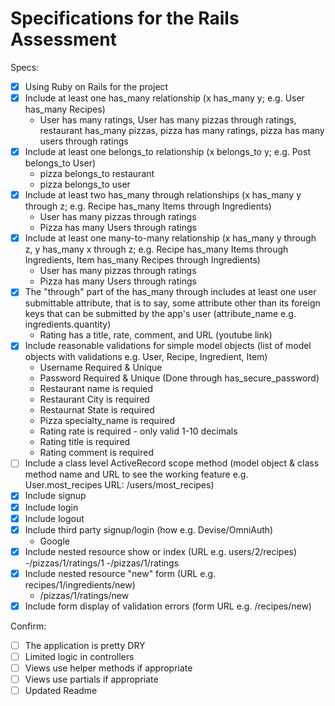 # Specifications for the Rails Assessment

Specs:
- [x] Using Ruby on Rails for the project
- [x] Include at least one has_many relationship (x has_many y; e.g. User has_many Recipes) 
    - User has many ratings, User has many pizzas through ratings, restaurant has_many pizzas, pizza has many ratings, pizza has many users through ratings
- [x] Include at least one belongs_to relationship (x belongs_to y; e.g. Post belongs_to User)
    - pizza belongs_to restaurant
    - pizza belongs_to user
- [x] Include at least two has_many through relationships (x has_many y through z; e.g. Recipe has_many Items through Ingredients)
    - User has many pizzas through ratings 
    - Pizza has many Users through ratings 
- [x] Include at least one many-to-many relationship (x has_many y through z, y has_many x through z; e.g. Recipe has_many Items through Ingredients, Item has_many Recipes through Ingredients)
    - User has many pizzas through ratings 
    - Pizza has many Users through ratings 
- [x] The "through" part of the has_many through includes at least one user submittable attribute, that is to say, some attribute other than its foreign keys that can be submitted by the app's user (attribute_name e.g. ingredients.quantity)
    - Rating has a title, rate, comment, and URL (youtube link)
- [x] Include reasonable validations for simple model objects (list of model objects with validations e.g. User, Recipe, Ingredient, Item)
    - Username Required & Unique
    - Password Required & Unique (Done through has_secure_password)
    - Restaurant name is requied
    - Restaurant City is required 
    - Restaurnat State is required
    - Pizza specialty_name is required 
    - Rating rate is required - only valid 1-10 decimals
    - Rating title is required
    - Rating comment is required
- [ ] Include a class level ActiveRecord scope method (model object & class method name and URL to see the working feature e.g. User.most_recipes URL: /users/most_recipes)
- [x] Include signup
- [x] Include login
- [x] Include logout
- [x] Include third party signup/login (how e.g. Devise/OmniAuth)
    - Google
- [x] Include nested resource show or index (URL e.g. users/2/recipes)
    -/pizzas/1/ratings/1
    -/pizzas/1/ratings
- [x] Include nested resource "new" form (URL e.g. recipes/1/ingredients/new)
    - /pizzas/1/ratings/new
- [x] Include form display of validation errors (form URL e.g. /recipes/new)

Confirm:
- [ ] The application is pretty DRY
- [ ] Limited logic in controllers
- [ ] Views use helper methods if appropriate
- [ ] Views use partials if appropriate
- [ ] Updated Readme 